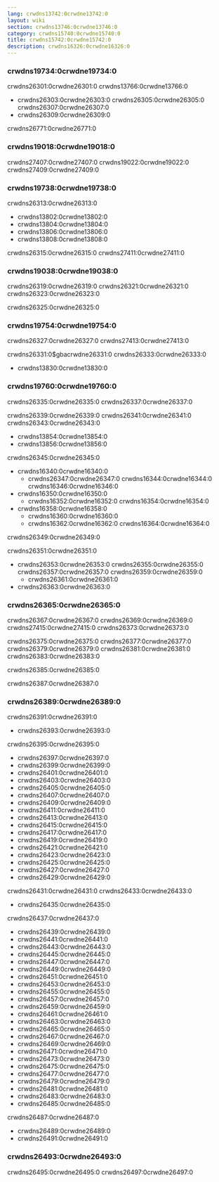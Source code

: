 ```yaml
---
lang: crwdns13742:0crwdne13742:0
layout: wiki
section: crwdns13746:0crwdne13746:0
category: crwdns15740:0crwdne15740:0
title: crwdns15742:0crwdne15742:0
description: crwdns16326:0crwdne16326:0
---
```


### crwdns19734:0crwdne19734:0
crwdns26301:0crwdne26301:0 crwdns13766:0crwdne13766:0

- crwdns26303:0crwdne26303:0 crwdns26305:0crwdne26305:0 crwdns26307:0crwdne26307:0
- crwdns26309:0crwdne26309:0

crwdns26771:0crwdne26771:0

### crwdns19018:0crwdne19018:0
crwdns27407:0crwdne27407:0 crwdns19022:0crwdne19022:0 crwdns27409:0crwdne27409:0

### crwdns19738:0crwdne19738:0
crwdns26313:0crwdne26313:0

- crwdns13802:0crwdne13802:0
- crwdns13804:0crwdne13804:0
- crwdns13806:0crwdne13806:0
- crwdns13808:0crwdne13808:0

crwdns26315:0crwdne26315:0 crwdns27411:0crwdne27411:0

### crwdns19038:0crwdne19038:0
crwdns26319:0crwdne26319:0 crwdns26321:0crwdne26321:0 crwdns26323:0crwdne26323:0

crwdns26325:0crwdne26325:0

### crwdns19754:0crwdne19754:0
crwdns26327:0crwdne26327:0 crwdns27413:0crwdne27413:0

crwdns26331:0$gbacrwdne26331:0 crwdns26333:0crwdne26333:0
- crwdns13830:0crwdne13830:0

### crwdns19760:0crwdne19760:0
crwdns26335:0crwdne26335:0 crwdns26337:0crwdne26337:0

crwdns26339:0crwdne26339:0 crwdns26341:0crwdne26341:0 crwdns26343:0crwdne26343:0
- crwdns13854:0crwdne13854:0
- crwdns13856:0crwdne13856:0

crwdns26345:0crwdne26345:0
- crwdns16340:0crwdne16340:0
    - crwdns26347:0crwdne26347:0 crwdns16344:0crwdne16344:0 crwdns16346:0crwdne16346:0
- crwdns16350:0crwdne16350:0
    - crwdns16352:0crwdne16352:0 crwdns16354:0crwdne16354:0
- crwdns16358:0crwdne16358:0
    - crwdns16360:0crwdne16360:0
    - crwdns16362:0crwdne16362:0 crwdns16364:0crwdne16364:0

crwdns26349:0crwdne26349:0

crwdns26351:0crwdne26351:0

- crwdns26353:0crwdne26353:0 crwdns26355:0crwdne26355:0 crwdns26357:0crwdne26357:0 crwdns26359:0crwdne26359:0
    - crwdns26361:0crwdne26361:0
- crwdns26363:0crwdne26363:0

### crwdns26365:0crwdne26365:0
crwdns26367:0crwdne26367:0 crwdns26369:0crwdne26369:0 crwdns27415:0crwdne27415:0 crwdns26373:0crwdne26373:0

crwdns26375:0crwdne26375:0 crwdns26377:0crwdne26377:0 crwdns26379:0crwdne26379:0 crwdns26381:0crwdne26381:0 crwdns26383:0crwdne26383:0

crwdns26385:0crwdne26385:0

crwdns26387:0crwdne26387:0


### crwdns26389:0crwdne26389:0
crwdns26391:0crwdne26391:0

- crwdns26393:0crwdne26393:0

crwdns26395:0crwdne26395:0

- crwdns26397:0crwdne26397:0
- crwdns26399:0crwdne26399:0
- crwdns26401:0crwdne26401:0
- crwdns26403:0crwdne26403:0
- crwdns26405:0crwdne26405:0
- crwdns26407:0crwdne26407:0
- crwdns26409:0crwdne26409:0
- crwdns26411:0crwdne26411:0
- crwdns26413:0crwdne26413:0
- crwdns26415:0crwdne26415:0
- crwdns26417:0crwdne26417:0
- crwdns26419:0crwdne26419:0
- crwdns26421:0crwdne26421:0
- crwdns26423:0crwdne26423:0
- crwdns26425:0crwdne26425:0
- crwdns26427:0crwdne26427:0
- crwdns26429:0crwdne26429:0

crwdns26431:0crwdne26431:0 crwdns26433:0crwdne26433:0

- crwdns26435:0crwdne26435:0

crwdns26437:0crwdne26437:0

- crwdns26439:0crwdne26439:0
- crwdns26441:0crwdne26441:0
- crwdns26443:0crwdne26443:0
- crwdns26445:0crwdne26445:0
- crwdns26447:0crwdne26447:0
- crwdns26449:0crwdne26449:0
- crwdns26451:0crwdne26451:0
- crwdns26453:0crwdne26453:0
- crwdns26455:0crwdne26455:0
- crwdns26457:0crwdne26457:0
- crwdns26459:0crwdne26459:0
- crwdns26461:0crwdne26461:0
- crwdns26463:0crwdne26463:0
- crwdns26465:0crwdne26465:0
- crwdns26467:0crwdne26467:0
- crwdns26469:0crwdne26469:0
- crwdns26471:0crwdne26471:0
- crwdns26473:0crwdne26473:0
- crwdns26475:0crwdne26475:0
- crwdns26477:0crwdne26477:0
- crwdns26479:0crwdne26479:0
- crwdns26481:0crwdne26481:0
- crwdns26483:0crwdne26483:0
- crwdns26485:0crwdne26485:0

crwdns26487:0crwdne26487:0

- crwdns26489:0crwdne26489:0
- crwdns26491:0crwdne26491:0

### crwdns26493:0crwdne26493:0

crwdns26495:0crwdne26495:0 crwdns26497:0crwdne26497:0

